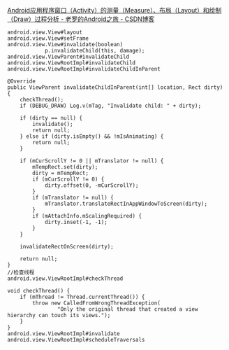 [Android应用程序窗口（Activity）的测量（Measure）、布局（Layout）和绘制（Draw）过程分析 - 老罗的Android之旅 - CSDN博客](https://blog.csdn.net/luoshengyang/article/details/8372924)

    android.view.View#layout
    android.view.View#setFrame
    android.view.View#invalidate(boolean)
                p.invalidateChild(this, damage);
    android.view.ViewParent#invalidateChild
    android.view.ViewRootImpl#invalidateChild
    android.view.ViewRootImpl#invalidateChildInParent
    
    @Override
    public ViewParent invalidateChildInParent(int[] location, Rect dirty) {
        checkThread();
        if (DEBUG_DRAW) Log.v(mTag, "Invalidate child: " + dirty);

        if (dirty == null) {
            invalidate();
            return null;
        } else if (dirty.isEmpty() && !mIsAnimating) {
            return null;
        }

        if (mCurScrollY != 0 || mTranslator != null) {
            mTempRect.set(dirty);
            dirty = mTempRect;
            if (mCurScrollY != 0) {
                dirty.offset(0, -mCurScrollY);
            }
            if (mTranslator != null) {
                mTranslator.translateRectInAppWindowToScreen(dirty);
            }
            if (mAttachInfo.mScalingRequired) {
                dirty.inset(-1, -1);
            }
        }

        invalidateRectOnScreen(dirty);

        return null;
    }
    //检查线程
    android.view.ViewRootImpl#checkThread
    
    void checkThread() {
        if (mThread != Thread.currentThread()) {
            throw new CalledFromWrongThreadException(
                    "Only the original thread that created a view hierarchy can touch its views.");
        }
    }
    android.view.ViewRootImpl#invalidate
    android.view.ViewRootImpl#scheduleTraversals